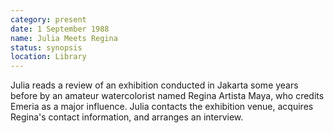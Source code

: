 ```yaml
---
category: present
date: 1 September 1988
name: Julia Meets Regina
status: synopsis
location: Library
---
```

Julia reads a review of an exhibition conducted in Jakarta some years before by an amateur watercolorist named Regina Artista Maya, who credits Emeria as a major influence. Julia contacts the exhibition venue, acquires Regina's contact information, and arranges an interview.
